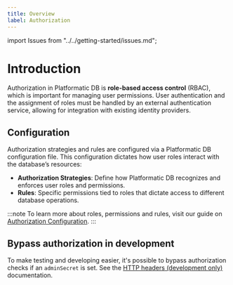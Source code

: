 ```yaml
---
title: Overview
label: Authorization
---
```



import Issues from "../../getting-started/issues.md";

# Introduction

Authorization in Platformatic DB is **role-based access control** (RBAC), which is important for managing user permissions. User authentication and the assignment of roles must be handled by an external authentication service, allowing for integration with existing identity providers.

## Configuration

Authorization strategies and rules are configured via a Platformatic DB configuration file. This configuration dictates how user roles interact with the database’s resources:

- **Authorization Strategies**: Define how Platformatic DB recognizes and enforces user roles and permissions.
- **Rules**: Specific permissions tied to roles that dictate access to different database operations.

:::note
To learn more about roles, permissions and rules, visit our guide on [Authorization Configuration](../../db/configuration.md#authorization).
:::

## Bypass authorization in development

To make testing and developing easier, it's possible to bypass authorization checks
if an `adminSecret` is set. See the [HTTP headers (development only)](/docs/reference/db/authorization/strategies#http-headers-development-only) documentation.


<Issues />